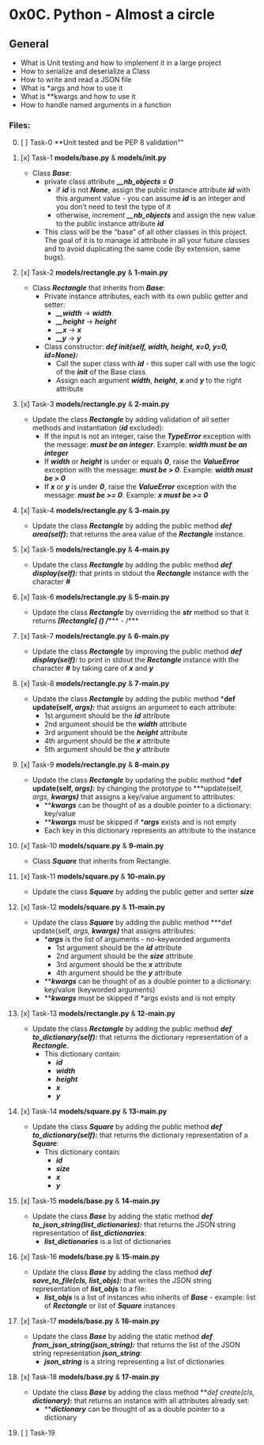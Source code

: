 # 0x0C. Python - Almost a circle

## General
   - What is Unit testing and how to implement it in a large project
   - How to serialize and deserialize a Class
   - How to write and read a JSON file
   - What is *args and how to use it
   - What is **kwargs and how to use it
   - How to handle named arguments in a function


### Files:

0. [ ] Task-0 **Unit tested and be PEP 8 validation""

1. [x] Task-1  **models/base.py** & **models/__init__.py**
   - Class ***Base***:
     - private class attribute ***__nb_objects = 0***
       - if ***id*** is not ***None***, assign the public instance attribute ***id*** with this argument value - you can assume ***id*** is an integer and you don’t need to test the type of it
       - otherwise, increment ***__nb_objects*** and assign the new value to the public instance attribute ***id***
     - This class will be the “base” of all other classes in this project. The goal of it is to manage id attribute in all your future classes and to avoid duplicating the same code (by extension, same bugs).

2. [x] Task-2 **models/rectangle.py** & **1-main.py**
   - Class ***Rectangle*** that inherits from ***Base***:
     - Private instance attributes, each with its own public getter and setter:
       - ***__width*** -> ***width***
       - ***__height*** -> ***height***
       - ***__x*** -> ***x***
       - ***__y*** -> ***y***
     - Class constructor: ***def __init__(self, width, height, x=0, y=0, id=None):***
       - Call the super class with ***id*** - this super call with use the logic of the ***__init__*** of the Base class
       - Assign each argument ***width***, ***height***, ***x*** and ***y*** to the right attribute

3. [x] Task-3 **models/rectangle.py** & **2-main.py**
   - Update the class ***Rectangle*** by adding validation of all setter methods and instantiation (***id*** excluded):
     - If the input is not an integer, raise the ***TypeError*** exception with the message: ***<name of the attribute> must be an integer***. Example: ***width must be an integer***
     - If ***width*** or ***height*** is under or equals ***0***, raise the ***ValueError*** exception with the message: ***<name of the attribute> must be > 0***. Example: ***width must be > 0***
     - If ***x*** or ***y*** is under ***0***, raise the ***ValueError*** exception with the message: ***<name of the attribute> must be >= 0***. Example: ***x must be >= 0***

4. [x] Task-4 **models/rectangle.py** & **3-main.py**
   - Update the class ***Rectangle*** by adding the public method ***def area(self):*** that returns the area value of the ***Rectangle*** instance.

5. [x] Task-5 **models/rectangle.py** & **4-main.py**
   - Update the class ***Rectangle*** by adding the public method ***def display(self):*** that prints in stdout the ***Rectangle*** instance with the character ***#***

6. [x] Task-6 **models/rectangle.py** & **5-main.py**
   - Update the class ***Rectangle*** by overriding the ***__str__*** method so that it returns ***[Rectangle] (***<id>***) ***<x>***/***<y>*** - ***<width>***/***<height>******

7. [x] Task-7 **models/rectangle.py** & **6-main.py**
   - Update the class ***Rectangle*** by improving the public method ***def display(self):*** to print in stdout the ***Rectangle*** instance with the character ***#*** by taking care of ***x*** and ***y***

8. [x] Task-8 **models/rectangle.py** & **7-main.py**
   - Update the class ***Rectangle*** by adding the public method ***def update(self, *args):*** that assigns an argument to each attribute:
     - 1st argument should be the ***id*** attribute
     - 2nd argument should be the ***width*** attribute
     - 3rd argument should be the ***height*** attribute
     - 4th argument should be the ***x*** attribute
     - 5th argument should be the ***y*** attribute

9. [x] Task-9 **models/rectangle.py** & **8-main.py**
   - Update the class ***Rectangle*** by updating the public method ***def update(self, *args):*** by changing the prototype to ***update(self, *args, **kwargs)*** that assigns a key/value argument to attributes:
     - *****kwargs*** can be thought of as a double pointer to a dictionary: key/value
     - *****kwargs*** must be skipped if ****args*** exists and is not empty
     - Each key in this dictionary represents an attribute to the instance

10. [x] Task-10 **models/square.py** & **9-main.py**
    - Class ***Square*** that inherits from Rectangle.

11. [x] Task-11 **models/square.py** & **10-main.py**
    - Update the class ***Square*** by adding the public getter and setter ***size***

12. [x] Task-12 **models/square.py** & **11-main.py**
    - Update the class ***Square*** by adding the public method ***def update(self, *args, **kwargs)*** that assigns attributes:
      - ****args*** is the list of arguments - no-keyworded arguments
        - 1st argument should be the ***id*** attribute
        - 2nd argument should be the ***size*** attribute
        - 3rd argument should be the ***x*** attribute
        - 4th argument should be the ***y*** attribute
      - *****kwargs*** can be thought of as a double pointer to a dictionary: key/value (keyworded arguments)
      - *****kwargs*** must be skipped if *args exists and is not empty

13. [x] Task-13 **models/rectangle.py** & **12-main.py**
    - Update the class ***Rectangle*** by adding the public method ***def to_dictionary(self):*** that returns the dictionary representation of a ***Rectangle***.
      - This dictionary contain:
        - ***id***
        - ***width***
        - ***height***
        - ***x***
        - ***y***

14. [x] Task-14 **models/square.py** & **13-main.py**
    - Update the class ***Square*** by adding the public method ***def to_dictionary(self):*** that returns the dictionary representation of a ***Square***:
      - This dictionary contain:
        - ***id***
        - ***size***
        - ***x***
        - ***y***

15. [x] Task-15 **models/base.py** & **14-main.py**
    - Update the class ***Base*** by adding the static method ***def to_json_string(list_dictionaries):*** that returns the JSON string representation of ***list_dictionaries***:
      - ***list_dictionaries*** is a list of dictionaries

16. [x] Task-16 **models/base.py** & **15-main.py**
    - Update the class ***Base*** by adding the class method ***def save_to_file(cls, list_objs):*** that writes the JSON string representation of ***list_objs*** to a file:
      - ***list_objs*** is a list of instances who inherits of ***Base*** - example: list of ***Rectangle*** or list of ***Square*** instances

17. [x] Task-17 **models/base.py** & **16-main.py**
    - Update the class ***Base*** by adding the static method ***def from_json_string(json_string):*** that returns the list of the JSON string representation ***json_string***:
      - ***json_string*** is a string representing a list of dictionaries

18. [x] Task-18 **models/base.py** & **17-main.py**
    - Update the class ***Base*** by adding the class method ***def create(cls, **dictionary):*** that returns an instance with all attributes already set:
      - *****dictionary*** can be thought of as a double pointer to a dictionary

19. [ ] Task-19

